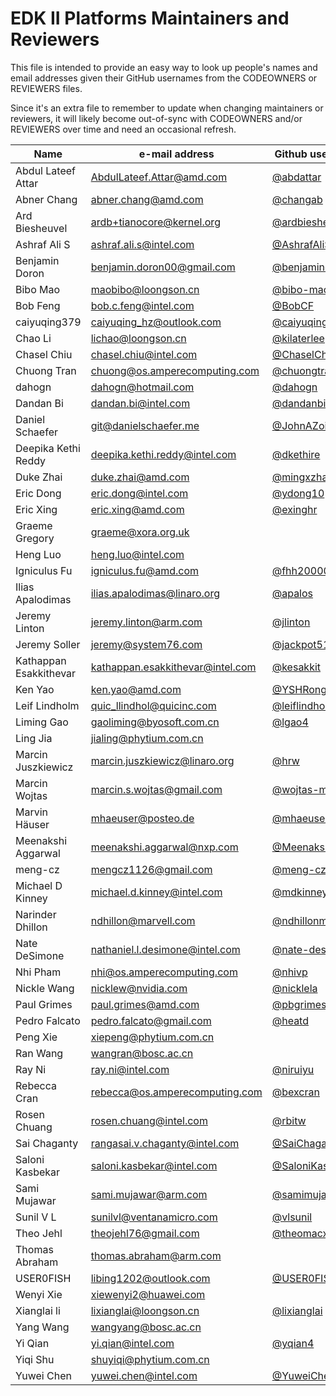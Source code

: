 EDK II Platforms Maintainers and Reviewers
==========================================

This file is intended to provide an easy way to look up people's names and email addresses given their GitHub
usernames from the CODEOWNERS or REVIEWERS files.

Since it's an extra file to remember to update when changing maintainers or reviewers, it will likely become
out-of-sync with CODEOWNERS and/or REVIEWERS over time and need an occasional refresh.

| Name                   | e-mail address                   | Github username                                      |
|------------------------|----------------------------------|------------------------------------------------------|
| Abdul Lateef Attar     | AbdulLateef.Attar@amd.com        | [@abdattar](https://github.com/abdattar)             |
| Abner Chang            | abner.chang@amd.com              | [@changab](https://github.com/changab)               |
| Ard Biesheuvel         | ardb+tianocore@kernel.org        | [@ardbiesheuvel](https://github.com/ardbiesheuvel)   |
| Ashraf Ali S           | ashraf.ali.s@intel.com           | [@AshrafAliS](https://github.com/AshrafAliS)         |
| Benjamin Doron         | benjamin.doron00@gmail.com       | [@benjamindoron](https://github.com/benjamindoron)   |
| Bibo Mao               | maobibo@loongson.cn              | [@bibo-mao](https://github.com/bibo-mao)             |
| Bob Feng               | bob.c.feng@intel.com             | [@BobCF](https://github.com/BobCF)                   |
| caiyuqing379           | caiyuqing_hz@outlook.com         | [@caiyuqing379](https://github.com/caiyuqing379)     |
| Chao Li                | lichao@loongson.cn               | [@kilaterlee](https://github.com/kilaterlee)         |
| Chasel Chiu            | chasel.chiu@intel.com            | [@ChaselChiu](https://github.com/ChaselChiu)         |
| Chuong Tran            | chuong@os.amperecomputing.com    | [@chuongtranle](https://github.com/chuongtranle)     |
| dahogn                 | dahogn@hotmail.com               | [@dahogn](https://github.com/dahogn)                 |
| Dandan Bi              | dandan.bi@intel.com              | [@dandanbi](https://github.com/dandanbi)             |
| Daniel Schaefer        | git@danielschaefer.me            | [@JohnAZoidberg](https://github.com/JohnAZoidberg)   |
| Deepika Kethi Reddy    | deepika.kethi.reddy@intel.com    | [@dkethire](https://github.com/dkethire)             |
| Duke Zhai              | duke.zhai@amd.com                | [@mingxzha](https://github.com/mingxzha)             |
| Eric Dong              | eric.dong@intel.com              | [@ydong10](https://github.com/ydong10)               |
| Eric Xing              | eric.xing@amd.com                | [@exinghr](https://github.com/exinghr)               |
| Graeme Gregory         | graeme@xora.org.uk               |                                                      |
| Heng Luo               | heng.luo@intel.com               |                                                      |
| Igniculus Fu           | igniculus.fu@amd.com             | [@fhh200000](https://github.com/fhh200000)           |
| Ilias Apalodimas       | ilias.apalodimas@linaro.org      | [@apalos](https://github.com/apalos)                 |
| Jeremy Linton          | jeremy.linton@arm.com            | [@jlinton](https://github.com/jlinton)               |
| Jeremy Soller          | jeremy@system76.com              | [@jackpot51](https://github.com/jackpot51)           |
| Kathappan Esakkithevar | kathappan.esakkithevar@intel.com | [@kesakkit](https://github.com/kesakkit)             |
| Ken Yao                | ken.yao@amd.com                  | [@YSHRong](https://github.com/YSHRong)               |
| Leif Lindholm          | quic_llindhol@quicinc.com        | [@leiflindholm](https://github.com/leiflindholm)     |
| Liming Gao             | gaoliming@byosoft.com.cn         | [@lgao4](https://github.com/lgao4)                   |
| Ling Jia               | jialing@phytium.com.cn           |                                                      |
| Marcin Juszkiewicz     | marcin.juszkiewicz@linaro.org    | [@hrw](https://github.com/hrw)                       |
| Marcin Wojtas          | marcin.s.wojtas@gmail.com        | [@wojtas-marcin](https://github.com/wojtas-marcin)   |
| Marvin Häuser          | mhaeuser@posteo.de               | [@mhaeuser](https://github.com/mhaeuser)             |
| Meenakshi Aggarwal     | meenakshi.aggarwal@nxp.com       | [@Meenakshi88](https://github.com/Meenakshi88)       |
| meng-cz                | mengcz1126@gmail.com             | [@meng-cz](https://github.com/meng-cz)               |
| Michael D Kinney       | michael.d.kinney@intel.com       | [@mdkinney](https://github.com/mdkinney)             |
| Narinder Dhillon       | ndhillon@marvell.com             | [@ndhillonm](https://github.com/ndhillonm)           |
| Nate DeSimone          | nathaniel.l.desimone@intel.com   | [@nate-desimone](https://github.com/nate-desimone)   |
| Nhi Pham               | nhi@os.amperecomputing.com       | [@nhivp](https://github.com/nhivp)                   |
| Nickle Wang            | nicklew@nvidia.com               | [@nicklela](https://github.com/nicklela)             |
| Paul Grimes            | paul.grimes@amd.com              | [@pbgrimes](https://github.com/pbgrimes)             |
| Pedro Falcato          | pedro.falcato@gmail.com          | [@heatd](https://github.com/heatd)                   |
| Peng Xie               | xiepeng@phytium.com.cn           |                                                      |
| Ran Wang               | wangran@bosc.ac.cn               |                                                      |
| Ray Ni                 | ray.ni@intel.com                 | [@niruiyu](https://github.com/niruiyu)               |
| Rebecca Cran           | rebecca@os.amperecomputing.com   | [@bexcran](https://github.com/bexcran)               |
| Rosen Chuang           | rosen.chuang@intel.com           | [@rbitw](https://github.com/rbitw)                   |
| Sai Chaganty           | rangasai.v.chaganty@intel.com    | [@SaiChaganty](https://github.com/SaiChaganty)       |
| Saloni Kasbekar        | saloni.kasbekar@intel.com        | [@SaloniKasbekar](https://github.com/SaloniKasbekar) |
| Sami Mujawar           | sami.mujawar@arm.com             | [@samimujawar](https://github.com/samimujawar)       |
| Sunil V L              | sunilvl@ventanamicro.com         | [@vlsunil](https://github.com/vlsunil)               |
| Theo Jehl              | theojehl76@gmail.com             | [@theomacx86](https://github.com/theomacx86)         |
| Thomas Abraham         | thomas.abraham@arm.com           |                                                      |
| USER0FISH              | libing1202@outlook.com           | [@USER0FISH](https://github.com/USER0FISH)           |
| Wenyi Xie              | xiewenyi2@huawei.com             |                                                      |
| Xianglai li            | lixianglai@loongson.cn           | [@lixianglai](https://github.com/lixianglai)         |
| Yang Wang              | wangyang@bosc.ac.cn              |                                                      |
| Yi Qian                | yi.qian@intel.com                | [@yqian4](https://github.com/yqian4)                 |
| Yiqi Shu               | shuyiqi@phytium.com.cn           |                                                      |
| Yuwei Chen             | yuwei.chen@intel.com             | [@YuweiChen1110](https://github.com/YuweiChen1110)   |
